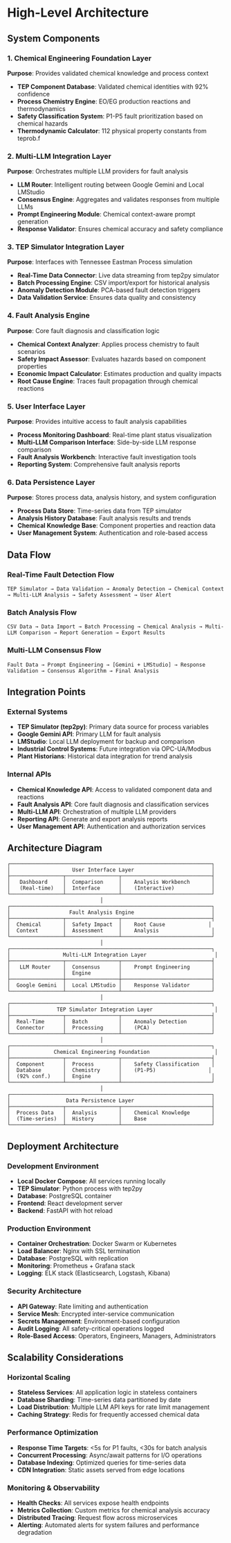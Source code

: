 # High-Level Architecture

## System Components

### 1. Chemical Engineering Foundation Layer
**Purpose**: Provides validated chemical knowledge and process context
- **TEP Component Database**: Validated chemical identities with 92% confidence
- **Process Chemistry Engine**: EO/EG production reactions and thermodynamics
- **Safety Classification System**: P1-P5 fault prioritization based on chemical hazards
- **Thermodynamic Calculator**: 112 physical property constants from teprob.f

### 2. Multi-LLM Integration Layer
**Purpose**: Orchestrates multiple LLM providers for fault analysis
- **LLM Router**: Intelligent routing between Google Gemini and Local LMStudio
- **Consensus Engine**: Aggregates and validates responses from multiple LLMs
- **Prompt Engineering Module**: Chemical context-aware prompt generation
- **Response Validator**: Ensures chemical accuracy and safety compliance

### 3. TEP Simulator Integration Layer
**Purpose**: Interfaces with Tennessee Eastman Process simulation
- **Real-Time Data Connector**: Live data streaming from tep2py simulator
- **Batch Processing Engine**: CSV import/export for historical analysis
- **Anomaly Detection Module**: PCA-based fault detection triggers
- **Data Validation Service**: Ensures data quality and consistency

### 4. Fault Analysis Engine
**Purpose**: Core fault diagnosis and classification logic
- **Chemical Context Analyzer**: Applies process chemistry to fault scenarios
- **Safety Impact Assessor**: Evaluates hazards based on component properties
- **Economic Impact Calculator**: Estimates production and quality impacts
- **Root Cause Engine**: Traces fault propagation through chemical reactions

### 5. User Interface Layer
**Purpose**: Provides intuitive access to fault analysis capabilities
- **Process Monitoring Dashboard**: Real-time plant status visualization
- **Multi-LLM Comparison Interface**: Side-by-side LLM response comparison
- **Fault Analysis Workbench**: Interactive fault investigation tools
- **Reporting System**: Comprehensive fault analysis reports

### 6. Data Persistence Layer
**Purpose**: Stores process data, analysis history, and system configuration
- **Process Data Store**: Time-series data from TEP simulator
- **Analysis History Database**: Fault analysis results and trends
- **Chemical Knowledge Base**: Component properties and reaction data
- **User Management System**: Authentication and role-based access

## Data Flow

### Real-Time Fault Detection Flow
```
TEP Simulator → Data Validation → Anomaly Detection → Chemical Context → Multi-LLM Analysis → Safety Assessment → User Alert
```

### Batch Analysis Flow
```
CSV Data → Data Import → Batch Processing → Chemical Analysis → Multi-LLM Comparison → Report Generation → Export Results
```

### Multi-LLM Consensus Flow
```
Fault Data → Prompt Engineering → [Gemini + LMStudio] → Response Validation → Consensus Algorithm → Final Analysis
```

## Integration Points

### External Systems
- **TEP Simulator (tep2py)**: Primary data source for process variables
- **Google Gemini API**: Primary LLM for fault analysis
- **LMStudio**: Local LLM deployment for backup and comparison
- **Industrial Control Systems**: Future integration via OPC-UA/Modbus
- **Plant Historians**: Historical data integration for trend analysis

### Internal APIs
- **Chemical Knowledge API**: Access to validated component data and reactions
- **Fault Analysis API**: Core fault diagnosis and classification services
- **Multi-LLM API**: Orchestration of multiple LLM providers
- **Reporting API**: Generate and export analysis reports
- **User Management API**: Authentication and authorization services

## Architecture Diagram

```
┌─────────────────────────────────────────────────────────────────┐
│                    User Interface Layer                         │
├─────────────────┬─────────────────┬─────────────────────────────┤
│   Dashboard     │  Comparison     │    Analysis Workbench       │
│   (Real-time)   │  Interface      │    (Interactive)            │
└─────────────────┴─────────────────┴─────────────────────────────┘
                              │
┌─────────────────────────────────────────────────────────────────┐
│                   Fault Analysis Engine                         │
├─────────────────┬─────────────────┬─────────────────────────────┤
│  Chemical       │  Safety Impact  │    Root Cause              │
│  Context        │  Assessment     │    Analysis                 │
└─────────────────┴─────────────────┴─────────────────────────────┘
                              │
┌─────────────────────────────────────────────────────────────────┐
│                 Multi-LLM Integration Layer                      │
├─────────────────┬─────────────────┬─────────────────────────────┤
│   LLM Router    │  Consensus      │    Prompt Engineering       │
│                 │  Engine         │                             │
├─────────────────┼─────────────────┼─────────────────────────────┤
│  Google Gemini  │  Local LMStudio │    Response Validator       │
└─────────────────┴─────────────────┴─────────────────────────────┘
                              │
┌─────────────────────────────────────────────────────────────────┐
│               TEP Simulator Integration Layer                    │
├─────────────────┬─────────────────┬─────────────────────────────┤
│  Real-Time      │  Batch          │    Anomaly Detection        │
│  Connector      │  Processing     │    (PCA)                    │
└─────────────────┴─────────────────┴─────────────────────────────┘
                              │
┌─────────────────────────────────────────────────────────────────┐
│              Chemical Engineering Foundation                     │
├─────────────────┬─────────────────┬─────────────────────────────┤
│  Component      │  Process        │    Safety Classification    │
│  Database       │  Chemistry      │    (P1-P5)                 │
│  (92% conf.)    │  Engine         │                             │
└─────────────────┴─────────────────┴─────────────────────────────┘
                              │
┌─────────────────────────────────────────────────────────────────┐
│                  Data Persistence Layer                         │
├─────────────────┬─────────────────┬─────────────────────────────┤
│  Process Data   │  Analysis       │    Chemical Knowledge       │
│  (Time-series)  │  History        │    Base                     │
└─────────────────┴─────────────────┴─────────────────────────────┘
```

## Deployment Architecture

### Development Environment
- **Local Docker Compose**: All services running locally
- **TEP Simulator**: Python process with tep2py
- **Database**: PostgreSQL container
- **Frontend**: React development server
- **Backend**: FastAPI with hot reload

### Production Environment
- **Container Orchestration**: Docker Swarm or Kubernetes
- **Load Balancer**: Nginx with SSL termination
- **Database**: PostgreSQL with replication
- **Monitoring**: Prometheus + Grafana stack
- **Logging**: ELK stack (Elasticsearch, Logstash, Kibana)

### Security Architecture
- **API Gateway**: Rate limiting and authentication
- **Service Mesh**: Encrypted inter-service communication
- **Secrets Management**: Environment-based configuration
- **Audit Logging**: All safety-critical operations logged
- **Role-Based Access**: Operators, Engineers, Managers, Administrators

## Scalability Considerations

### Horizontal Scaling
- **Stateless Services**: All application logic in stateless containers
- **Database Sharding**: Time-series data partitioned by date
- **Load Distribution**: Multiple LLM API keys for rate limit management
- **Caching Strategy**: Redis for frequently accessed chemical data

### Performance Optimization
- **Response Time Targets**: <5s for P1 faults, <30s for batch analysis
- **Concurrent Processing**: Async/await patterns for I/O operations
- **Database Indexing**: Optimized queries for time-series data
- **CDN Integration**: Static assets served from edge locations

### Monitoring & Observability
- **Health Checks**: All services expose health endpoints
- **Metrics Collection**: Custom metrics for chemical analysis accuracy
- **Distributed Tracing**: Request flow across microservices
- **Alerting**: Automated alerts for system failures and performance degradation
